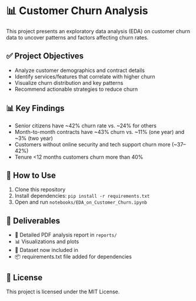 # 📊 Customer Churn Analysis

This project presents an exploratory data analysis (EDA) on customer churn data to uncover patterns and factors affecting churn rates.

## ✅ Project Objectives

* Analyze customer demographics and contract details
* Identify services/features that correlate with higher churn
* Visualize churn distribution and key patterns
* Recommend actionable strategies to reduce churn

## 📊 Key Findings

* Senior citizens have \~42% churn rate vs. \~24% for others
* Month-to-month contracts have \~43% churn vs. \~11% (one year) and \~3% (two year)
* Customers without online security and tech support churn more (\~37–42%)
* Tenure <12 months customers churn more than 40%

## 📄 How to Use

1. Clone this repository
2. Install dependencies: `pip install -r requirements.txt`
3. Open and run `notebooks/EDA_on_Customer_Churn.ipynb`

## 📌 Deliverables

* 📑 Detailed PDF analysis report in `reports/`
* 📊 Visualizations and plots 
* 📂 Dataset now included in
* 📦 requirements.txt file added for dependencies

## 📜 License

This project is licensed under the MIT License.
